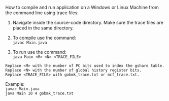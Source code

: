 How to compile and run application on a Windows or Linux Machine from the command line using trace files:<br />

1. Navigate inside the source-code directory. Make sure the trace files are placed in the same directory.  

2. To compile use the command:<br />
`javac Main.java`

3. To run use the command:<br />
`java Main <M> <N> <TRACE_FILE>`

`Replace <M> with the number of PC bits used to index the gshare table.`<br />
`Replace <N> with the number of global history register bits.`<br />
`Replace <TRACE_FILE> with gobmk_trace.txt or mcf_trace.txt.`<br />

Example:<br /> 
`javac Main.java`<br />
`java Main 10 4 gobmk_trace.txt`
